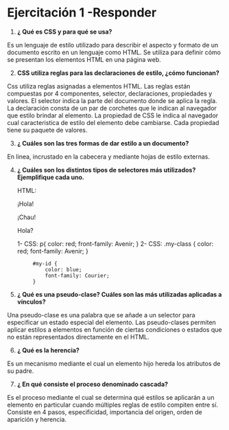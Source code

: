 # Ejercitación 1 -Responder

1. **¿ Qué es CSS y para qué se usa?**

Es un lenguaje de estilo utilizado para describir el aspecto y formato de un documento escrito en un lenguaje como HTML. Se utiliza para definir cómo se presentan los elementos HTML en una página web.

2. **CSS utiliza reglas para las declaraciones de estilo, ¿cómo funcionan?**

Css utiliza reglas asignadas a elementos HTML. Las reglas están compuestas por 4 componentes, selector, declaraciones, propiedades y valores. El selector indica la parte del documento donde se aplica la regla. La declaración consta de un par de corchetes que le indican al navegador que estilo brindar al elemento. La propiedad de CSS le indica al navegador cual caracteristica de estilo del elemento debe cambiarse. Cada propiedad tiene su paquete de valores.

3. **¿ Cuáles son las tres formas de dar estilo a un documento?**

En linea, incrustado en la cabecera y mediante hojas de estilo externas.

4. **¿ Cuáles son los distintos tipos de selectores más utilizados?**
**Ejemplifique cada uno.**

    HTML:
            <p>¡Hola!</p>
            <p class="my-class">¡Chau!</p>
            <p id="my-id">Hola?</p>
    1-
    CSS:
            p{
                color: red;
                front-family: Avenir;
            }
    2-
    CSS:
            .my-class {
                color: red;
                font-family: Avenir;
            }

            #my-id {
                color: blue;
                font-family: Courier;
            }

5. **¿ Qué es una pseudo-clase? Cuáles son las más utilizadas aplicadas a vínculos?**

Una pseudo-clase es una palabra que se añade a un selector para especificar un estado especial del elemento. Las pseudo-clases permiten aplicar estilos a elementos en función de ciertas condiciones o estados que no están representados directamente en el HTML.

6. **¿ Qué es la herencia?**

Es un mecanismo mediante el cual un elemento hijo hereda los atributos de su padre.

7. **¿ En qué consiste el proceso denominado cascada?**

Es el proceso mediante el cual se determina qué estilos se aplicarán a un elemento en particular cuando múltiples reglas de estilo compiten entre sí. Consiste en 4 pasos, especificidad, importancia del origen, orden de aparición y herencia.

